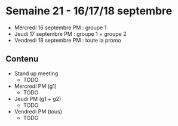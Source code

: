 # Semaine 21 - 16/17/18 septembre

- Mercredi 16 septembre PM : groupe 1
- Jeudi 17 septembre PM : groupe 1 + groupe 2
- Vendredi 18 septembre PM : toute la promo

## Contenu

- Stand up meeting
    - TODO
- Mercredi PM (g1)
    - TODO
- Jeudi PM (g1 + g2)
    - TODO
- Vendredi PM (tous)
    - TODO

